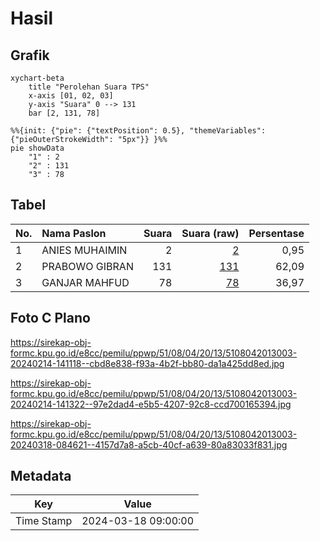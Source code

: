 # Hasil

## Grafik

```mermaid
xychart-beta
    title "Perolehan Suara TPS"
    x-axis [01, 02, 03]
    y-axis "Suara" 0 --> 131
    bar [2, 131, 78]
```

```mermaid
%%{init: {"pie": {"textPosition": 0.5}, "themeVariables": {"pieOuterStrokeWidth": "5px"}} }%%
pie showData
    "1" : 2
    "2" : 131
    "3" : 78
```

## Tabel

| No. | Nama Paslon    | Suara | Suara (raw) | Persentase |
|:--- |:-------------- | -----:| -----------:| ----------:|
| 1   | ANIES MUHAIMIN | 2     | [2][p-1]    | 0,95       |
| 2   | PRABOWO GIBRAN | 131   | [131][p-2]  | 62,09      |
| 3   | GANJAR MAHFUD  | 78    | [78][p-3]   | 36,97      |


[p-1]: https://github.com/gigit-pemilu/pemilu-2024-51-bali/blob/main/pilpres/hitung-suara/sub/51-bali/sub/08-buleleng/sub/04-banjar/sub/2013-banjar/sub/003-tps/sub/paslon-1.txt
[p-2]: https://github.com/gigit-pemilu/pemilu-2024-51-bali/blob/main/pilpres/hitung-suara/sub/51-bali/sub/08-buleleng/sub/04-banjar/sub/2013-banjar/sub/003-tps/sub/paslon-2.txt
[p-3]: https://github.com/gigit-pemilu/pemilu-2024-51-bali/blob/main/pilpres/hitung-suara/sub/51-bali/sub/08-buleleng/sub/04-banjar/sub/2013-banjar/sub/003-tps/sub/paslon-3.txt

## Foto C Plano

https://sirekap-obj-formc.kpu.go.id/e8cc/pemilu/ppwp/51/08/04/20/13/5108042013003-20240214-141118--cbd8e838-f93a-4b2f-bb80-da1a425dd8ed.jpg

https://sirekap-obj-formc.kpu.go.id/e8cc/pemilu/ppwp/51/08/04/20/13/5108042013003-20240214-141322--97e2dad4-e5b5-4207-92c8-ccd700165394.jpg

https://sirekap-obj-formc.kpu.go.id/e8cc/pemilu/ppwp/51/08/04/20/13/5108042013003-20240318-084621--4157d7a8-a5cb-40cf-a639-80a83033f831.jpg


## Metadata

| Key        | Value               |
| ---------- | ------------------- |
| Time Stamp | 2024-03-18 09:00:00 |



